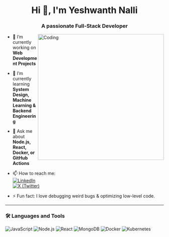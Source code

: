 <h1 align="center">Hi 👋, I'm Yeshwanth Nalli</h1>
<h3 align="center">A passionate Full-Stack Developer</h3>

<img align="right" alt="Coding" width="400" src="https://cdn.dribbble.com/users/1162077/screenshots/3848914/media/7ed7d5ca074b48b328150e5a231e8f3b.gif" />

- 🔭 I’m currently working on **Web Development Projects**

- 🌱 I’m currently learning **System Design, Machine Learning & Backend Engineering**

- 💬 Ask me about **Node.js, React, Docker, or GitHub Actions**

- 📫 How to reach me:  
  [![LinkedIn](https://img.shields.io/badge/LinkedIn-0077B5?style=flat&logo=linkedin&logoColor=white)](https://www.linkedin.com/in/yeshwanth-nalli-7885a3317)  
  [![X (Twitter)](https://img.shields.io/badge/X-1DA1F2?style=flat&logo=twitter&logoColor=white)](https://x.com/NaughtyYarn)

- ⚡ Fun fact: I love debugging weird bugs & optimizing low-level code.

---

### 🛠️ Languages and Tools
![JavaScript](https://img.shields.io/badge/-JavaScript-black?style=flat-square&logo=javascript)
![Node.js](https://img.shields.io/badge/-Node.js-green?style=flat-square&logo=node.js)
![React](https://img.shields.io/badge/-React-blue?style=flat-square&logo=react)
![MongoDB](https://img.shields.io/badge/-MongoDB-black?style=flat-square&logo=mongodb)
![Docker](https://img.shields.io/badge/-Docker-blue?style=flat-square&logo=docker)
![Kubernetes](https://img.shields.io/badge/-K8s-blue?style=flat-square&logo=kubernetes)

